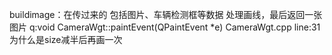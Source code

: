 buildimage：在传过来的 包括图片、车辆检测框等数据 处理画线，最后返回一张图片
q:void CameraWgt::paintEvent(QPaintEvent *e) CameraWgt.cpp line:31
	为什么是size减半后再画一次
